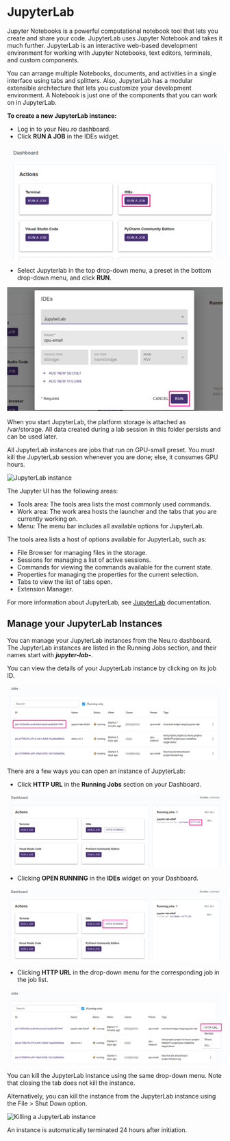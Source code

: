 # JupyterLab

Jupyter Notebooks is a powerful computational notebook tool that lets you create and share your code. JupyterLab uses Jupyter Notebook and takes it much further. JupyterLab is an interactive web-based development environment for working with Jupyter Notebooks, text editors, terminals, and custom components.

You can arrange multiple Notebooks, documents, and activities in a single interface using tabs and splitters. Also, JupyterLab has a modular extensible architecture that lets you customize your development environment. A Notebook is just one of the components that you can work on in JupyterLab.

**To create a new JupyterLab instance:**

* Log in to your Neu.ro dashboard.
* Click **RUN A JOB** in the IDEs widget.

![](<../../.gitbook/assets/image (34).png>)

* Select Jupyterlab in the top drop-down menu, a preset in the bottom drop-down menu, and click **RUN**.

![](<../../.gitbook/assets/image (39).png>)

When you start JupyterLab, the platform storage is attached as /var/storage. All data created during a lab session in this folder persists and can be used later.&#x20;

All JupyterLab instances are jobs that run on GPU-small preset. You must kill the JupyterLab session whenever you are done; else, it consumes GPU hours.&#x20;

![JupyterLab instance](../../.gitbook/assets/JL\_Overview.jpg)

The Jupyter UI has the following areas:

* Tools area: The tools area lists the most commonly used commands.
* Work area: The work area hosts the launcher and the tabs that you are currently working on.
* Menu: The menu bar includes all available options for JupyterLab.

The tools area lists a host of options available for JupyterLab, such as:

* File Browser for managing files in the storage.
* Sessions for managing a list of active sessions.
* Commands for viewing the commands available for the current state.
* Properties for managing the properties for the current selection.
* Tabs to view the list of tabs open.
* Extension Manager.

For more information about JupyterLab, see [JupyterLab](https://jupyterlab.readthedocs.io/en/stable/) documentation.

## Manage your JupyterLab Instances

You can manage your JupyterLab instances from the Neu.ro dashboard. The JupyterLab instances are listed in the Running Jobs section, and their names start with _**jupyter-lab-**_.

You can view the details of your JupyterLab instance by clicking on its job ID.

![](<../../.gitbook/assets/image (136).png>)

There are a few ways you can open an instance of JupyterLab:

* Click **HTTP URL** in the **Running Jobs** section on your Dashboard.

![](<../../.gitbook/assets/image (44).png>)

* Clicking **OPEN RUNNING** in the **IDEs** widget on your Dashboard.

![](<../../.gitbook/assets/image (191).png>)

* Clicking **HTTP URL** in the drop-down menu for the corresponding job in the job list.

![](<../../.gitbook/assets/image (152).png>)

You can kill the JupyterLab instance using the same drop-down menu. Note that closing the tab does not kill the instance.

Alternatively, you can kill the instance from the JupyterLab instance using the File > Shut Down option.

![Killing a JupyterLab instance](../../.gitbook/assets/JL\_shutdown.gif)

An instance is automatically terminated 24 hours after initiation.
